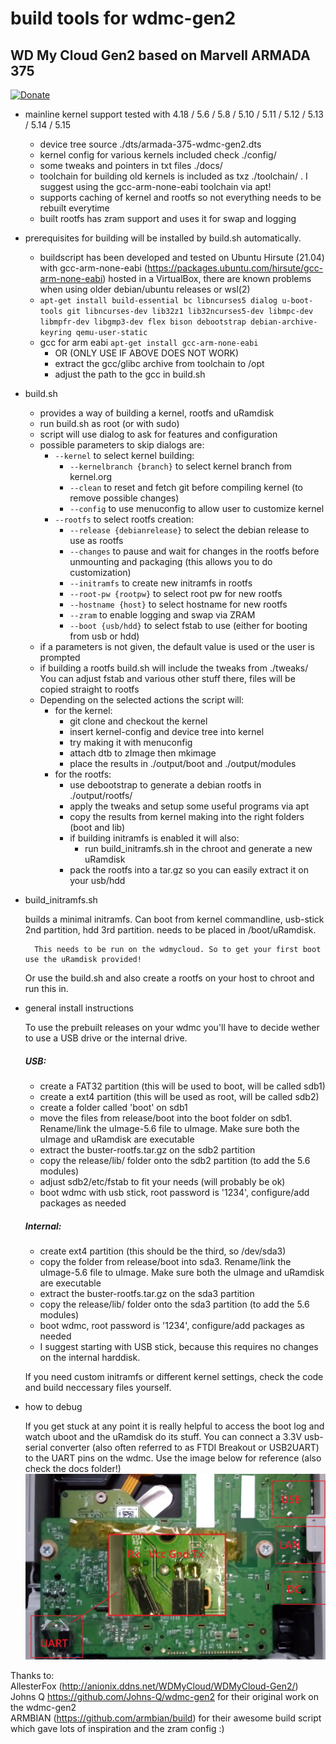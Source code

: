 # build tools for wdmc-gen2
## WD My Cloud Gen2 based on Marvell ARMADA 375

[![Donate](https://img.shields.io/badge/Donate-PayPal-green.svg)](https://www.paypal.com/donate?hosted_button_id=HXWRU82YBV7HC&source=url)

* mainline kernel support tested with 4.18 / 5.6 / 5.8 / 5.10 / 5.11 / 5.12 / 5.13 / 5.14 / 5.15
	- device tree source ./dts/armada-375-wdmc-gen2.dts
	- kernel config for various kernels included check ./config/
	- some tweaks and pointers in txt files ./docs/
	- toolchain for building old kernels is included as txz ./toolchain/ . I suggest using the gcc-arm-none-eabi toolchain via apt!
	- supports caching of kernel and rootfs so not everything needs to be rebuilt everytime
	- built rootfs has zram support and uses it for swap and logging
	
* prerequisites for building will be installed by build.sh automatically.
	- buildscript has been developed and tested on Ubuntu Hirsute (21.04) with gcc-arm-none-eabi (https://packages.ubuntu.com/hirsute/gcc-arm-none-eabi) hosted in a VirtualBox, there are known problems when using older debian/ubuntu releases or wsl(2)
	- `apt-get install build-essential bc libncurses5 dialog u-boot-tools git libncurses-dev lib32z1 lib32ncurses5-dev libmpc-dev libmpfr-dev libgmp3-dev flex bison debootstrap debian-archive-keyring qemu-user-static`
	- gcc for arm eabi `apt-get install gcc-arm-none-eabi`
		- OR (ONLY USE IF ABOVE DOES NOT WORK)
		- extract the gcc/glibc archive from toolchain to /opt
		- adjust the path to the gcc in build.sh

* build.sh
	- provides a way of building a kernel, rootfs and uRamdisk
	- run build.sh as root (or with sudo)
	- script will use dialog to ask for features and configuration
	- possible parameters to skip dialogs are:
		- `--kernel` to select kernel building:
   		    - `--kernelbranch {branch}` to select kernel branch from kernel.org
	   		- `--clean` to reset and fetch git before compiling kernel (to remove possible changes)
    		- `--config` to use menuconfig to allow user to customize kernel
		- `--rootfs` to select rootfs creation:
    		- `--release {debianrelease}` to select the debian release to use as rootfs
			- `--changes` to pause and wait for changes in the rootfs before unmounting and packaging (this allows you to do customization)
        	- `--initramfs` to create new initramfs in rootfs
    		- `--root-pw {rootpw}` to select root pw for new rootfs
	    	- `--hostname {host}` to select hostname for new rootfs
            - `--zram` to enable logging and swap via ZRAM
            - `--boot {usb/hdd}` to select fstab to use (either for booting from usb or hdd)
	- if a parameters is not given, the default value is used or the user is prompted
	- if building a rootfs build.sh will include the tweaks from ./tweaks/  You can adjust fstab and various other stuff there, files will be copied straight to rootfs
	- Depending on the selected actions the script will:
		- for the kernel: 
			- git clone and checkout the kernel 
			- insert kernel-config and device tree into kernel
			- try making it with menuconfig 
			- attach dtb to zImage then mkimage
			- place the results in ./output/boot and ./output/modules
		- for the rootfs:
			- use debootstrap to generate a debian rootfs in ./output/rootfs/
			- apply the tweaks and setup some useful programs via apt
			- copy the results from kernel making into the right folders (boot and lib)
			- if building initramfs is enabled it will also:
				- run build_initramfs.sh in the chroot and generate a new uRamdisk 
			- pack the rootfs into a tar.gz so you can easily extract it on your usb/hdd
			
* build_initramfs.sh
		
	builds a minimal initramfs.  Can boot from kernel commandline,
	usb-stick 2nd partition, hdd 3rd partition.
	needs to be placed in /boot/uRamdisk.

       	This needs to be run on the wdmycloud. So to get your first boot use the uRamdisk provided!
	Or use the build.sh and also create a rootfs on your host to chroot and run this in.
		

* general install instructions

	To use the prebuilt releases on your wdmc you'll have to decide wether to use a USB drive or the internal drive. 
	
	##### USB:

	- create a FAT32 partition (this will be used to boot, will be called sdb1)
	- create a ext4 partition (this will be used as root, will be called sdb2)
	- create a folder called 'boot' on sdb1
	- move the files from release/boot into the boot folder on sdb1. Rename/link the uImage-5.6 file to uImage. Make sure both the uImage and uRamdisk are executable
	- extract the buster-rootfs.tar.gz on the sdb2 partition
	- copy the release/lib/ folder onto the sdb2 partition (to add the 5.6 modules)
	- adjust sdb2/etc/fstab to fit your needs (will probably be ok)
	- boot wdmc with usb stick, root password is '1234', configure/add packages as needed
	
	##### Internal:

	- create ext4 partition (this should be the third, so /dev/sda3)
	- copy the folder from release/boot into sda3. Rename/link the uImage-5.6 file to uImage. Make sure both the uImage and uRamdisk are executable
	- extract the buster-rootfs.tar.gz on the sda3 partition
	- copy the release/lib/ folder onto the sda3 partition (to add the 5.6 modules)
	- boot wdmc, root password is '1234', configure/add packages as needed
	- I suggest starting with USB stick, because this requires no changes on the internal harddisk.

	If you need custom initramfs or different kernel settings, check the code and build neccessary files yourself.
		
* how to debug

	If you get stuck at any point it is really helpful to access the boot log and watch uboot and the uRamdisk do its stuff. You can connect a 3.3V usb-serial converter (also often referred to as FTDI Breakout or USB2UART) to the UART pins on the wdmc. Use the image below for reference (also check the docs folder!)
	![image](https://github.com/Heisath/wdmc2-kernel/blob/master/docs/UART_Pinout.jpg)
		
Thanks to: \
AllesterFox (http://anionix.ddns.net/WDMyCloud/WDMyCloud-Gen2/) \
Johns Q https://github.com/Johns-Q/wdmc-gen2 for their original work on the wdmc-gen2 \
ARMBIAN (https://github.com/armbian/build) for their awesome build script which gave lots of inspiration and the zram config :)
